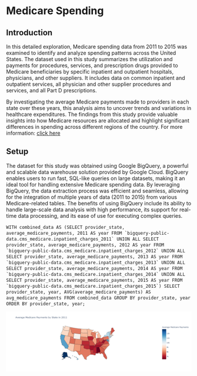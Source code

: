 <!DOCTYPE html>
<html>
    <h1>Medicare Spending</h1>
    <section id='Introduction'>
    <h2>Introduction</h2>
        <p>
In this detailed exploration, Medicare spending data from 2011 to 2015 was examined to identify and analyze spending patterns across the United States. The dataset used in this study summarizes the utilization and payments for procedures, services, and prescription drugs provided to Medicare beneficiaries by specific inpatient and outpatient hospitals, physicians, and other suppliers. It includes data on common inpatient and outpatient services, all physician and other supplier procedures and services, and all Part D prescriptions.
    
By investigating the average Medicare payments made to providers in each state over these years, this analysis aims to uncover trends and variations in healthcare expenditures. The findings from this study provide valuable insights into how Medicare resources are allocated and highlight significant differences in spending across different regions of the country. For more information: <a href="https://data.cms.gov/tools">click here</a>
</p>
    </section>
    <section id='setup'>
        <h2>Setup</h2>
        <p> The dataset for this study was obtained using Google BigQuery, a powerful and scalable data warehouse solution provided by Google Cloud. BigQuery enables users to run fast, SQL-like queries on large datasets, making it an ideal tool for handling extensive Medicare spending data. By leveraging BigQuery, the data extraction process was efficient and seamless, allowing for the integration of multiple years of data (2011 to 2015) from various Medicare-related tables. The benefits of using BigQuery include its ability to handle large-scale data analysis with high performance, its support for real-time data processing, and its ease of use for executing complex queries.
        </p>

<!-- Gets data from 2011 to 2015 -->

    WITH combined_data AS (SELECT provider_state, average_medicare_payments, 2011 AS year FROM `bigquery-public-data.cms_medicare.inpatient_charges_2011` UNION ALL SELECT provider_state, average_medicare_payments, 2012 AS year FROM `bigquery-public-data.cms_medicare.inpatient_charges_2012` UNION ALL SELECT provider_state, average_medicare_payments, 2013 AS year FROM `bigquery-public-data.cms_medicare.inpatient_charges_2013` UNION ALL SELECT provider_state, average_medicare_payments, 2014 AS year FROM `bigquery-public-data.cms_medicare.inpatient_charges_2014` UNION ALL SELECT provider_state, average_medicare_payments, 2015 AS year FROM `bigquery-public-data.cms_medicare.inpatient_charges_2015`) SELECT provider_state, year, AVG(average_medicare_payments) AS avg_medicare_payments FROM combined_data GROUP BY provider_state, year ORDER BY provider_state, year;
</section>

<img src='map_2011.jpg' />
</html>




